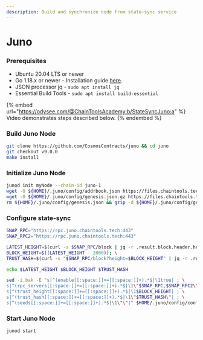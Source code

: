 ```yaml
---
description: Build and synchronize node from state-sync service
---
```


# Juno

### Prerequisites

* Ubuntu 20.04 LTS or newer
* Go 1.18.x or newer - Installation guide [here](../../../../home/guides/installation-guides/install-golang.md).
* JSON processor jq - `sudo apt install jq`
* Essential Build Tools - `sudo apt install build-essential`

{% embed url="https://odysee.com/@ChainToolsAcademy:b/StateSyncJuno:a" %}
Video demonstrates steps described below.
{% endembed %}

### Build Juno Node

```bash
git clone https://github.com/CosmosContracts/juno && cd juno
git checkout v9.0.0
make install
```

### Initialize Juno Node

```bash
junod init myNode --chain-id juno-1
wget -O ${HOME}/.juno/config/addrbook.json https://files.chaintools.tech/chains/juno/addrbook.json
wget -O ${HOME}/.juno/config/genesis.json.gz https://files.chaintools.tech/chains/juno/genesis.json.gz
rm ${HOME}/.juno/config/genesis.json && gzip -d ${HOME}/.juno/config/genesis.json.gz
```

### Configure state-sync

```bash
SNAP_RPC="https://rpc.juno.chaintools.tech:443"
SNAP_RPC2="https://rpc.juno.chaintools.tech:443"

LATEST_HEIGHT=$(curl -s $SNAP_RPC/block | jq -r .result.block.header.height); \
BLOCK_HEIGHT=$((LATEST_HEIGHT - 2000)); \
TRUST_HASH=$(curl -s "$SNAP_RPC/block?height=$BLOCK_HEIGHT" | jq -r .result.block_id.hash)

echo $LATEST_HEIGHT $BLOCK_HEIGHT $TRUST_HASH

sed -i.bak -E "s|^(enable[[:space:]]+=[[:space:]]+).*$|\1true| ; \
s|^(rpc_servers[[:space:]]+=[[:space:]]+).*$|\1\"$SNAP_RPC,$SNAP_RPC2\"| ; \
s|^(trust_height[[:space:]]+=[[:space:]]+).*$|\1$BLOCK_HEIGHT| ; \
s|^(trust_hash[[:space:]]+=[[:space:]]+).*$|\1\"$TRUST_HASH\"| ; \
s|^(seeds[[:space:]]+=[[:space:]]+).*$|\1\"\"|" $HOME/.juno/config/config.toml
```

### Start Juno Node

```
junod start
```
